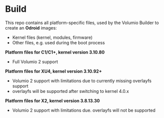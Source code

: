 Build
=====

This repo contains all platform-specific files, used by the Volumio Builder to create an **Odroid** images:

- Kernel files (kernel, modules, firmware)
- Other files, e.g. used during the boot process

**Platform files for C1/C1+, kernel version 3.10.80**
- Full Volumio 2 support

**Platform files for XU4, kernel version 3.10.92+**
- Volumio 2 support with limitations due to currently missing overlayfs support 
- overlayfs will be supported after switching to kernel 4.0.x

**Platform files for X2, kernel version 3.8.13.30**
- Volumio 2 support with limitations due. overlayfs will not be supported
